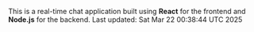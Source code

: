 This is a real-time chat application built using **React** for the frontend and **Node.js** for the backend.
Last updated: Sat Mar 22 00:38:44 UTC 2025
